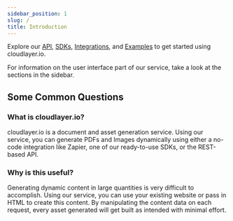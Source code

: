 ```yaml
---
sidebar_position: 1
slug: /
title: Introduction
---
```


Explore our [API](/api), [SDKs](/sdks), [Integrations](/integrations), and [Examples](/examples) to get started using cloudlayer.io.

For information on the user interface part of our service, take a look at the sections in the sidebar.

## Some Common Questions

### What is cloudlayer.io?

cloudlayer.io is a document and asset generation service. Using our service, you can generate PDFs and Images dynamically using either a no-code integration like Zapier, one of our ready-to-use SDKs, or the REST-based API.

### Why is this useful?

Generating dynamic content in large quantities is very difficult to accomplish. Using our service, you can use your existing website or pass in HTML to create this content. By manipulating the content data on each request, every asset generated will get built as intended with minimal effort.
